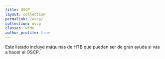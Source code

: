 ```yaml
---
title: OSCP
layout: collection
permalink: /oscp/
collection: oscp
classes: wide
author_profile: true
---
```


Este listado incluye máquinas de HTB que pueden ser de gran ayuda si vas a hacer el OSCP.